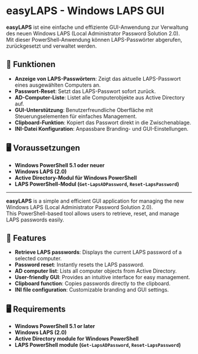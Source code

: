 # easyLAPS - Windows LAPS GUI

**easyLAPS** ist eine einfache und effiziente GUI-Anwendung zur Verwaltung des neuen Windows LAPS (Local Administrator Password Solution 2.0).  
Mit dieser PowerShell-Anwendung können LAPS-Passwörter abgerufen, zurückgesetzt und verwaltet werden.

## 🚀 Funktionen
- **Anzeige von LAPS-Passwörtern**: Zeigt das aktuelle LAPS-Passwort eines ausgewählten Computers an.
- **Passwort-Reset**: Setzt das LAPS-Passwort sofort zurück.
- **AD-Computer-Liste**: Listet alle Computerobjekte aus Active Directory auf.
- **GUI-Unterstützung**: Benutzerfreundliche Oberfläche mit Steuerungselementen für einfaches Management.
- **Clipboard-Funktion**: Kopiert das Passwort direkt in die Zwischenablage.
- **INI-Datei Konfiguration**: Anpassbare Branding- und GUI-Einstellungen.

## 🖥️ Voraussetzungen
- **Windows PowerShell 5.1 oder neuer**
- **Windows LAPS (2.0)**
- **Active Directory-Modul für Windows PowerShell**
- **LAPS PowerShell-Modul (`Get-LapsADPassword`, `Reset-LapsPassword`)**

--------------

**easyLAPS** is a simple and efficient GUI application for managing the new Windows LAPS (Local Administrator Password Solution 2.0).  
This PowerShell-based tool allows users to retrieve, reset, and manage LAPS passwords easily.  

## 🚀 Features  
- **Retrieve LAPS passwords**: Displays the current LAPS password of a selected computer.  
- **Password reset**: Instantly resets the LAPS password.  
- **AD computer list**: Lists all computer objects from Active Directory.  
- **User-friendly GUI**: Provides an intuitive interface for easy management.  
- **Clipboard function**: Copies passwords directly to the clipboard.  
- **INI file configuration**: Customizable branding and GUI settings.  

## 🖥️ Requirements  
- **Windows PowerShell 5.1 or later**  
- **Windows LAPS (2.0)**  
- **Active Directory module for Windows PowerShell**  
- **LAPS PowerShell module (`Get-LapsADPassword`, `Reset-LapsPassword`)**  
